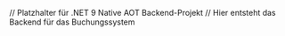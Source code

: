 // Platzhalter für .NET 9 Native AOT Backend-Projekt
// Hier entsteht das Backend für das Buchungssystem

